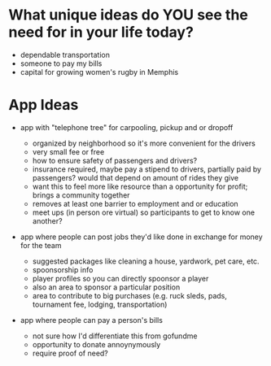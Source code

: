 # What unique ideas do YOU see the need for in your life today?

- dependable transportation
- someone to pay my bills
- capital for growing women's rugby in Memphis

# App Ideas

- app with "telephone tree" for carpooling, pickup and or dropoff
    - organized by neighborhood so it's more convenient for the drivers
    - very small fee or free
    - how to ensure safety of passengers and drivers?
    - insurance required, maybe pay a stipend to drivers, partially paid by passengers? would that depend on amount of rides they give
    - want this to feel more like resource than a opportunity for profit; brings a community together
    - removes at least one barrier to employment and or education
    - meet ups (in person ore virtual) so participants to get to know one another?

- app where people can post jobs they'd like done in exchange for money for the team
    - suggested packages like cleaning a house, yardwork, pet care, etc.
    - spoonsorship info
    - player profiles so you can directly spoonsor a player
    - also an area to sponsor a particular position 
    - area to contribute to big purchases (e.g. ruck sleds, pads, tournament fee, lodging, transportation)

- app where people can pay a person's bills
    - not sure how I'd differentiate this from gofundme
    - opportunity to donate annoynymously
    - require proof of need?
